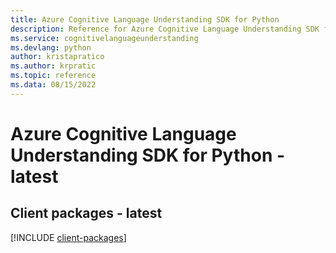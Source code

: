 ```yaml
---
title: Azure Cognitive Language Understanding SDK for Python
description: Reference for Azure Cognitive Language Understanding SDK for Python
ms.service: cognitivelanguageunderstanding
ms.devlang: python
author: kristapratico
ms.author: krpratic
ms.topic: reference
ms.data: 08/15/2022
---
```

# Azure Cognitive Language Understanding SDK for Python - latest

## Client packages - latest
[!INCLUDE [client-packages](cognitive-language-understanding-client-index.md)]